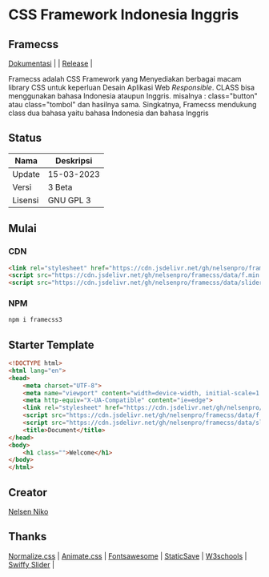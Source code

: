 # CSS Framework Indonesia Inggris
## Framecss

[Dokumentasi](https://s3y6vheiqcznao8qvaxh8w.on.drv.tw/doc.html) | | [Release](https://github.com/nelsenpro/framecss) |

<p align="">Framecss adalah CSS Framework yang Menyediakan berbagai macam library CSS untuk keperluan Desain Aplikasi Web <i>Responsible</i>. CLASS bisa menggunakan bahasa Indonesia ataupun Inggris. misalnya : class="button" atau class="tombol" dan hasilnya sama. Singkatnya, Framecss mendukung class dua bahasa yaitu bahasa Indonesia dan bahasa Inggris</p>

## Status
| Nama | Deskripsi |
| --- | --- |
| Update | 15-03-2023 |
| Versi | 3 Beta|
| Lisensi | GNU GPL 3 |

## Mulai
### CDN
```html
<link rel="stylesheet" href="https://cdn.jsdelivr.net/gh/nelsenpro/framecss/data/f.min.css" integrity="sha384-aNWyAFKsiVRes3dxJKqD6yRBKGUwkBCetiiLWulHOLHoD/MpHfDu1W77LOdzAAkb" crossorigin="anonymous">
<script src="https://cdn.jsdelivr.net/gh/nelsenpro/framecss/data/f.min.js" integrity="sha384-1EQjYZ6muFdbHRSCZorrtZSyIof2aLBJzKGWPUcObNkoTrds726txjiaSWAwEd0L" crossorigin="anonymous" defer="true"></script>
<script src="https://cdn.jsdelivr.net/gh/nelsenpro/framecss/data/slider.min.js" integrity="sha384-LC7plZzeU9UET/paSNIH9pvwywGDR/OHP07p0ii++9841BPetxVbKtnXocr5BVc8" crossorigin="anonymous" defer="true"></script>
```
### NPM
```txt
npm i framecss3
```
## Starter Template
```html
<!DOCTYPE html>
<html lang="en">
<head>
    <meta charset="UTF-8">
    <meta name="viewport" content="width=device-width, initial-scale=1.0">
    <meta http-equiv="X-UA-Compatible" content="ie=edge">
    <link rel="stylesheet" href="https://cdn.jsdelivr.net/gh/nelsenpro/framecss/data/f.min.css" integrity="sha384-aNWyAFKsiVRes3dxJKqD6yRBKGUwkBCetiiLWulHOLHoD/MpHfDu1W77LOdzAAkb" crossorigin="anonymous">
    <script src="https://cdn.jsdelivr.net/gh/nelsenpro/framecss/data/f.min.js" integrity="sha384-1EQjYZ6muFdbHRSCZorrtZSyIof2aLBJzKGWPUcObNkoTrds726txjiaSWAwEd0L" crossorigin="anonymous" defer="true"></script>
    <script src="https://cdn.jsdelivr.net/gh/nelsenpro/framecss/data/slider.min.js" integrity="sha384-LC7plZzeU9UET/paSNIH9pvwywGDR/OHP07p0ii++9841BPetxVbKtnXocr5BVc8" crossorigin="anonymous" defer="true"></script>
    <title>Document</title>
</head>
<body>
    <h1 class="">Welcome</h1>
</body>
</html>
```
## Creator

[Nelsen Niko](https://sites.google.com/view/nelsennikoo/nelsenniko)

## Thanks

[Normalize.css](https://necolas.github.io/normalize.css/) | [Animate.css](https://animate.style/) | [Fontsawesome](https://fontawesome.com/) | [StaticSave](https://staticsave.com/) | [W3schools](https://www.w3schools.com/) | [Swiffy Slider](https://swiffyslider.com/) |

